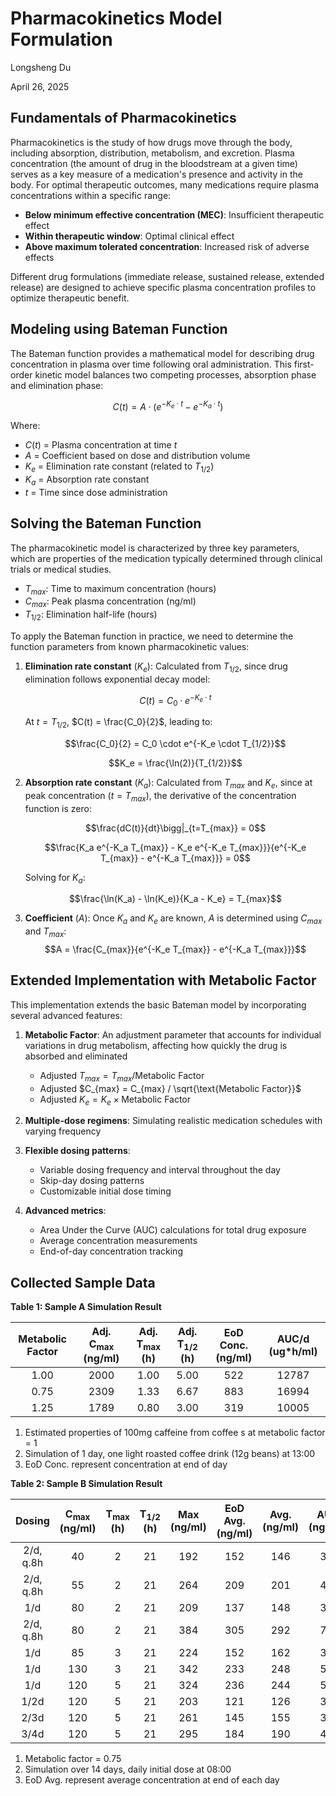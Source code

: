 # **Pharmacokinetics Model Formulation**

Longsheng Du

April 26, 2025

## Fundamentals of Pharmacokinetics

Pharmacokinetics is the study of how drugs move through the body, including absorption, distribution, metabolism, and excretion. Plasma concentration (the amount of drug in the bloodstream at a given time) serves as a key measure of a medication's presence and activity in the body. For optimal therapeutic outcomes, many medications require plasma concentrations within a specific range:

* **Below minimum effective concentration (MEC)**: Insufficient therapeutic effect
* **Within therapeutic window**: Optimal clinical effect
* **Above maximum tolerated concentration**: Increased risk of adverse effects

Different drug formulations (immediate release, sustained release, extended release) are designed to achieve specific plasma concentration profiles to optimize therapeutic benefit.

## Modeling using Bateman Function

The Bateman function provides a mathematical model for describing drug concentration in plasma over time following oral administration. This first-order kinetic model balances two competing processes, absorption phase and elimination phase:

$$
C(t) = A \cdot (e^{-K_e \cdot t} - e^{-K_a \cdot t})
$$

Where:
* $C(t)$ = Plasma concentration at time $t$
* $A$ = Coefficient based on dose and distribution volume
* $K_e$ = Elimination rate constant (related to $T_{1/2}$)
* $K_a$ = Absorption rate constant
* $t$ = Time since dose administration

## Solving the Bateman Function

The pharmacokinetic model is characterized by three key parameters, which are properties of the medication typically determined through clinical trials or medical studies. 

* $T_{max}$: Time to maximum concentration (hours)
* $C_{max}$: Peak plasma concentration (ng/ml)
* $T_{1/2}$: Elimination half-life (hours)

To apply the Bateman function in practice, we need to determine the function parameters from known pharmacokinetic values:

1. **Elimination rate constant** ($K_e$): Calculated from ${T_{1/2}}$, since drug elimination follows exponential decay model:

   $$C(t) = C_0 \cdot e^{-K_e \cdot t}$$

   At $t = T_{1/2}$, $C(t) = \frac{C_0}{2}$, leading to:

   $$\frac{C_0}{2} = C_0 \cdot e^{-K_e \cdot T_{1/2}}$$

   $$K_e = \frac{\ln(2)}{T_{1/2}}$$

2. **Absorption rate constant** ($K_a$): Calculated from $T_{max}$ and $K_e$, since at peak concentration ($t = T_{max}$), the derivative of the concentration function is zero:

   $$\frac{dC(t)}{dt}\bigg|_{t=T_{max}} = 0$$

   $$\frac{K_a e^{-K_a T_{max}} - K_e e^{-K_e T_{max}}}{e^{-K_e T_{max}} - e^{-K_a T_{max}}} = 0$$

   Solving for $K_a$:

   $$\frac{\ln(K_a) - \ln(K_e)}{K_a - K_e} = T_{max}$$

3. **Coefficient** ($A$): Once $K_a$ and $K_e$ are known, $A$ is determined using $C_{max}$ and $T_{max}$:
   $$A = \frac{C_{max}}{e^{-K_e T_{max}} - e^{-K_a T_{max}}}$$

## Extended Implementation with Metabolic Factor

This implementation extends the basic Bateman model by incorporating several advanced features:

1. **Metabolic Factor**: An adjustment parameter that accounts for individual variations in drug metabolism, affecting how quickly the drug is absorbed and eliminated
   - Adjusted $T_{max} = T_{max} / \text{Metabolic Factor}$
   - Adjusted $C_{max} = C_{max} / \sqrt{\text{Metabolic Factor}}$
   - Adjusted $K_e = K_e \times \text{Metabolic Factor}$

2. **Multiple-dose regimens**: Simulating realistic medication schedules with varying frequency

3. **Flexible dosing patterns**:
   - Variable dosing frequency and interval throughout the day
   - Skip-day dosing patterns
   - Customizable initial dose timing

4. **Advanced metrics**:
   - Area Under the Curve (AUC) calculations for total drug exposure
   - Average concentration measurements
   - End-of-day concentration tracking

## Collected Sample Data

**Table 1: Sample A Simulation Result**

| Metabolic Factor | Adj. $\mathbf{C_{max}}$ (ng/ml) | Adj. $\mathbf{T_{max}}$ (h) | Adj. $\mathbf{T_{1/2}}$ (h) | EoD Conc. (ng/ml)|  AUC/d (ug*h/ml)  |
|:----------------:|:-------------------------------:|:---------------------------:|:---------------------------:|:----------------:|:-----------------:|
|     1.00         |            2000                 |            1.00             |            5.00             |        522       |     12787         |
|     0.75         |            2309                 |            1.33             |            6.67             |        883       |     16994         |
|     1.25         |            1789                 |            0.80             |            3.00             |        319       |     10005         |
1. Estimated properties of 100mg caffeine from coffee s at metabolic factor = 1
2. Simulation of 1 day, one light roasted coffee drink (12g beans) at 13:00
3. EoD Conc. represent concentration at end of day

**Table 2: Sample B Simulation Result**

|   Dosing   | $\mathbf{C_{max}}$ (ng/ml) | $\mathbf{T_{max}}$ (h) | $\mathbf{T_{1/2}}$ (h) | Max (ng/ml) | EoD Avg. (ng/ml) | Avg. (ng/ml)  | AUC/d (ng*h/ml) |
|:----------:|:--------------------------:|:----------------------:|:----------------------:|:-----------:|:----------------:|:-------------:|:---------------:|
|  2/d, q.8h |            40              |            2           |            21          |    192      |        152       |      146      |     3504        |
|  2/d, q.8h |            55              |            2           |            21          |    264      |        209       |      201      |     4818        |
|     1/d    |            80              |            2           |            21          |    209      |        137       |      148      |     3552        |
|  2/d, q.8h |            80              |            2           |            21          |    384      |        305       |      292      |     7008        |
|     1/d    |            85              |            3           |            21          |    224      |        152       |      162      |     3895        |
|     1/d    |            130             |            3           |            21          |    342      |        233       |      248      |     5957        |
|     1/d    |            120             |            5           |            21          |    324      |        236       |      244      |     5854        |
|    1/2d    |            120             |            5           |            21          |    203      |        121       |      126      |     3035        |
|    2/3d    |            120             |            5           |            21          |    261      |        145       |      155      |     3725        |
|    3/4d    |            120             |            5           |            21          |    295      |        184       |      190      |     4551        |
1. Metabolic factor = 0.75
2. Simulation over 14 days, daily initial dose at 08:00
3. EoD Avg. represent average concentration at end of each day
